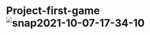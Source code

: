 # Project-first-game![snap2021-10-07-17-34-10](https://user-images.githubusercontent.com/52757595/136413839-aaa626cb-f35f-4ca2-9879-f9405a651154.png)
